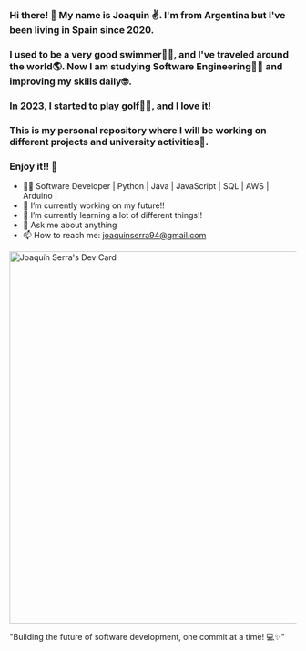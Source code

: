 ### Hi there! 👋 My name is Joaquin ✌️. I'm from Argentina but I've been living in Spain since 2020. 
### I used to be a very good swimmer🏊‍♂️, and I've traveled around the world🌎. Now I am studying Software Engineering👨‍💻 and improving my skills daily🤓. 
### In 2023, I started to play golf🏌️‍♂️, and I love it! 
### This is my personal repository where I will be working on different projects and university activities🫣. 
### Enjoy it!! 🤩

- 👨‍💻 Software Developer | Python | Java | JavaScript | SQL | AWS | Arduino |
- 🔭 I’m currently working on my future!!
- 🌱 I’m currently learning a lot of different things!!
- 💬 Ask me about anything
- 📫 How to reach me: joaquinserra94@gmail.com
  
<a href="https://app.daily.dev/joaquinserra94"><img src="https://api.daily.dev/devcards/v2/5iThO5yb8mHiD0GfqL8YN.png?type=wide&r=ifx" width="652" alt="Joaquín Serra's Dev Card"/></a>

<!--
**joaquinserra94/joaquinserra94** is a ✨ _special_ ✨ repository because its `README.md` (this file) appears on your GitHub profile.
-->

"Building the future of software development, one commit at a time! 💻✨"
